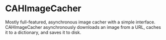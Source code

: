 # CAHImageCacher
Mostly full-featured, asynchronous image cacher with a simple interface. CAHImageCacher asynchronously downloads an image from a URL, caches it to a dictionary, and saves it to disk.
